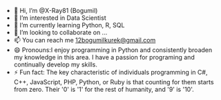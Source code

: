 - 👋 Hi, I’m @X-Ray81 (Bogumil)
- 👀 I’m interested in Data Scientist
- 🌱 I’m currently learning Python, R, SQL
- 💞️ I’m looking to collaborate on ...
- 📫 You can reach me 12bogumilkurek@gmail.com
- 😄 Pronouns:I enjoy programming in Python and consistently broaden my knowledge in this area. I have a passion for programing and continually develop my skills.
- ⚡ Fun fact: The key characteristic of individuals programming in C#, C++, JavaScript, PHP, Python, or Ruby is that counting for them starts from zero. Their '0' is '1' for the rest of humanity, and '9' is '10'.

<!---
X-Ray81/X-Ray81 is a ✨ special ✨ repository because its `README.md` (this file) appears on your GitHub profile.
You can click the Preview link to take a look at your changes.
--->
